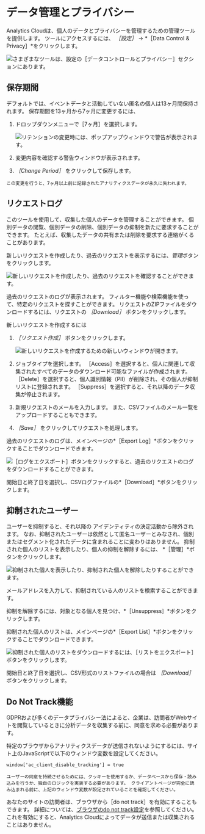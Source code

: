 # データ管理とプライバシー

Analytics Cloudは、個人のデータとプライバシーを管理するための管理ツールを提供します。 ツールにアクセスするには、 *［設定］* &rarr; *［Data Control & Privacy］*をクリックします。

![さまざまなツールは、設定の［データコントロールとプライバシー］セクションにあります。](./data-control-and-privacy/images/01.png)

## 保存期間

デフォルトでは、イベントデータと活動していない匿名の個人は13ヶ月間保持されます。 保存期間を13ヶ月から7ヶ月に変更するには、

1. ドロップダウンメニューで［7ヶ月］を選択します。

    ![リテンションの変更時には、ポップアップウィンドウで警告が表示されます。](./data-control-and-privacy/images/02.png)

1. 変更内容を確認する警告ウィンドウが表示されます。

1. *［Change Period］* をクリックして保存します。

```{warning}
この変更を行うと、7ヶ月以上前に記録されたアナリティクスデータが永久に失われます。
```

## リクエストログ

このツールを使用して、収集した個人のデータを管理することができます。 個別データの閲覧、個別データの削除、個別データの抑制を新たに要求することができます。 たとえば、収集したデータの共有または削除を要求する連絡がくることがあります。

新しいリクエストを作成したり、過去のリクエストを表示するには、*管理*ボタンをクリックします。

![新しいリクエストを作成したり、過去のリクエストを確認することができます。](./data-control-and-privacy/images/03.png)

過去のリクエストのログが表示されます。 フィルター機能や検索機能を使って、特定のリクエストを探すことができます。 リクエストのZIPファイルをダウンロードするには、リクエストの *［Download］* ボタンをクリックします。

新しいリクエストを作成するには

1. *［リクエスト作成］* ボタンをクリックします。

    ![新しいリクエストを作成するための新しいウィンドウが開きます。](./data-control-and-privacy/images/04.png)

1. ジョブタイプを選択します。 ［Access］を選択すると、個人に関連して収集されたすべてのデータのダウンロード可能なファイルが作成されます。 ［Delete］を選択すると、個人識別情報（PII）が削除され、その個人が抑制リストに登録されます。 ［Suppress］を選択すると、それ以降のデータ収集が停止されます。

1. 新規リクエストのメールを入力します。 また、CSVファイルのメール一覧をアップロードすることもできます。

1. *［Save］* をクリックしてリクエストを処理します。

過去のリクエストのログは、メインページの*［Export Log］*ボタンをクリックすることでダウンロードできます。

![［ログをエクスポート］ボタンをクリックすると、過去のリクエストのログをダウンロードすることができます。](./data-control-and-privacy/images/05.png)

開始日と終了日を選択し、CSVログファイルの*［Download］*ボタンをクリックします。

## 抑制されたユーザー

ユーザーを抑制すると、それ以降の アイデンティティの決定活動から除外されます。 なお、抑制されたユーザーは依然として匿名ユーザーとみなされ、個別またはセグメント化されたデータに含まれることに変わりはありません。 抑制された個人のリストを表示したり、個人の抑制を解除するには、 *［管理］*ボタンをクリックします。

![抑制された個人を表示したり、抑制された個人を解除したりすることができます。](./data-control-and-privacy/images/06.png)

メールアドレスを入力して、抑制されている人のリストを検索することができます。

抑制を解除するには、対象となる個人を見つけ、*［Unsuppress］*ボタンをクリックします。

抑制された個人のリストは、メインページの*［Export List］*ボタンをクリックすることでダウンロードできます。

![抑制された個人のリストをダウンロードするには、［リストをエクスポート］ボタンをクリックします。](./data-control-and-privacy/images/07.png)

開始日と終了日を選択し、CSV形式のリストファイルの場合は *［Download］* ボタンをクリックします。

## Do Not Track機能

GDPRおよび多くのデータプライバシー法によると、企業は、訪問者がWebサイトを閲覧しているときに分析データを収集する前に、同意を求める必要があります。

特定のブラウザからアナリティクスデータが送信されないようにするには、サイト上のJavaScriptで以下のウィンドウ変数を設定してください。

```
window['ac_client_disable_tracking'] = true
```

```{important}
ユーザーの同意を持続させるためには、クッキーを使用するか、データベースから保存・読み込みを行うか、独自のロジックを実装する必要があります。 クライアントページが完全に読み込まれる前に、上記のウィンドウ変数が設定されていることを確認してください。
```

あなたのサイトの訪問者は、ブラウザから［do not track］を有効にすることもできます。 詳細については、[ブラウザのdo not track設定](https://allaboutdnt.com/)を参照してください。 これを有効にすると、Analytics Cloudによってデータが送信または収集されることはありません。 
